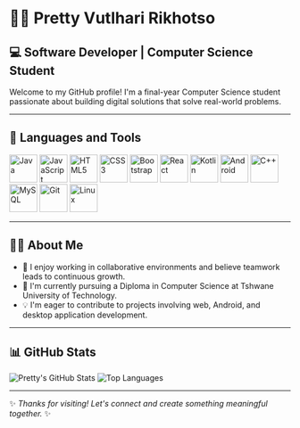 # 👩‍💻 Pretty Vutlhari Rikhotso

## 💻 Software Developer | Computer Science Student

Welcome to my GitHub profile! I'm a final-year Computer Science student passionate about building digital solutions that solve real-world problems.

---

## 🧰 Languages and Tools

<p align="left">
  <img alt="Java" width="50px" src="https://cdn.jsdelivr.net/gh/devicons/devicon/icons/java/java-original.svg" />
  <img alt="JavaScript" width="50px" src="https://cdn.jsdelivr.net/gh/devicons/devicon/icons/javascript/javascript-original.svg" />
  <img alt="HTML5" width="50px" src="https://cdn.jsdelivr.net/gh/devicons/devicon/icons/html5/html5-plain.svg" />
  <img alt="CSS3" width="50px" src="https://cdn.jsdelivr.net/gh/devicons/devicon/icons/css3/css3-original.svg" />
  <img alt="Bootstrap" width="50px" src="https://cdn.jsdelivr.net/gh/devicons/devicon/icons/bootstrap/bootstrap-original-wordmark.svg" />
  <img alt="React" width="50px" src="https://cdn.jsdelivr.net/gh/devicons/devicon/icons/react/react-original.svg" />
  <img alt="Kotlin" width="50px" src="https://cdn.jsdelivr.net/gh/devicons/devicon/icons/kotlin/kotlin-original.svg" />
  <img alt="Android" width="50px" src="https://cdn.jsdelivr.net/gh/devicons/devicon/icons/android/android-original.svg" />
  <img alt="C++" width="50px" src="https://cdn.jsdelivr.net/gh/devicons/devicon/icons/cplusplus/cplusplus-original.svg" />
  <img alt="MySQL" width="50px" src="https://cdn.jsdelivr.net/gh/devicons/devicon/icons/mysql/mysql-original-wordmark.svg" />
  <img alt="Git" width="50px" src="https://cdn.jsdelivr.net/gh/devicons/devicon/icons/git/git-original.svg" />
  <img alt="Linux" width="50px" src="https://cdn.jsdelivr.net/gh/devicons/devicon/icons/linux/linux-original.svg" />
</p>

---

## 🙋‍♀️ About Me

- 🤝 I enjoy working in collaborative environments and believe teamwork leads to continuous growth.  
- 🌱 I'm currently pursuing a Diploma in Computer Science at Tshwane University of Technology.  
- 💡 I'm eager to contribute to projects involving web, Android, and desktop application development.

---

## 📊 GitHub Stats

![Pretty's GitHub Stats](https://github-readme-stats.vercel.app/api?username=prettyrikhotso&show_icons=true&theme=radical)
![Top Languages](https://github-readme-stats.vercel.app/api/top-langs/?username=prettyrikhotso&layout=compact&theme=radical)

---

✨ *Thanks for visiting! Let's connect and create something meaningful together.* ✨
